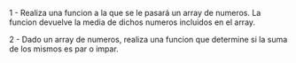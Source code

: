 1 - Realiza una funcion a la que se le pasará un array de numeros. La funcion devuelve la media de dichos numeros incluidos en el array.

2 - Dado un array de numeros, realiza una funcion que determine si la suma de los mismos es par o impar. 